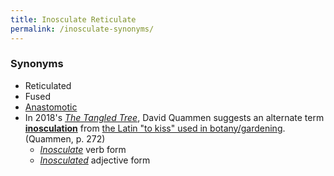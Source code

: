```yaml
---
title: Inosculate Reticulate
permalink: /inosculate-synonyms/
---
```


### Synonyms
* Reticulated
* Fused
* [Anastomotic](https://en.wikipedia.org/wiki/Anastomosis)
* In 2018's [*The Tangled Tree*](https://www.amazon.com/Tangled-Tree-Radical-History-Life/dp/1476776628), David Quammen suggests an alternate term [**inosculation**](https://en.wikipedia.org/wiki/Inosculation) from [the Latin "to kiss" used in botany/gardening](https://books.google.com/books?id=bH6hDwAAQBAJ&pg=PA272&lpg=PA272&dq=david+quammen+tangled+tree+%22inosculation%22&source=bl&ots=Hbvn1Le0tt&sig=ACfU3U1TbqZID9XfXAYlnaMXNHTPH7pweA&hl=en&sa=X&ved=2ahUKEwji7LGpt9vtAhUTBs0KHZDPDkkQ6AEwDnoECAkQAg#v=onepage&q=david%20quammen%20tangled%20tree%20%22inosculation%22&f=false). (Quammen, p. 272)
	* [*Inosculate*](https://www.dictionary.com/browse/inosculate) verb form
	* [*Inosculated*](https://www.thefreedictionary.com/inosculated) adjective form
